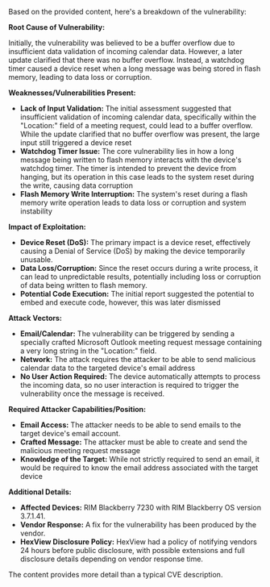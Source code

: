 Based on the provided content, here's a breakdown of the vulnerability:

**Root Cause of Vulnerability:**

Initially, the vulnerability was believed to be a buffer overflow due to insufficient data validation of incoming calendar data. However, a later update clarified that there was no buffer overflow. Instead, a watchdog timer caused a device reset when a long message was being stored in flash memory, leading to data loss or corruption.

**Weaknesses/Vulnerabilities Present:**

*   **Lack of Input Validation:** The initial assessment suggested that insufficient validation of incoming calendar data, specifically within the "Location:" field of a meeting request, could lead to a buffer overflow. While the update clarified that no buffer overflow was present, the large input still triggered a device reset
*   **Watchdog Timer Issue:** The core vulnerability lies in how a long message being written to flash memory interacts with the device's watchdog timer. The timer is intended to prevent the device from hanging, but its operation in this case leads to the system reset during the write, causing data corruption
*   **Flash Memory Write Interruption:** The system's reset during a flash memory write operation leads to data loss or corruption and system instability

**Impact of Exploitation:**

*   **Device Reset (DoS):** The primary impact is a device reset, effectively causing a Denial of Service (DoS) by making the device temporarily unusable.
*   **Data Loss/Corruption:** Since the reset occurs during a write process, it can lead to unpredictable results, potentially including loss or corruption of data being written to flash memory.
*   **Potential Code Execution:** The initial report suggested the potential to embed and execute code, however, this was later dismissed

**Attack Vectors:**

*   **Email/Calendar:** The vulnerability can be triggered by sending a specially crafted Microsoft Outlook meeting request message containing a very long string in the "Location:" field.
*   **Network:** The attack requires the attacker to be able to send malicious calendar data to the targeted device's email address
*   **No User Action Required:** The device automatically attempts to process the incoming data, so no user interaction is required to trigger the vulnerability once the message is received.

**Required Attacker Capabilities/Position:**

*   **Email Access:** The attacker needs to be able to send emails to the target device's email account.
*   **Crafted Message:** The attacker must be able to create and send the malicious meeting request message
*  **Knowledge of the Target:** While not strictly required to send an email, it would be required to know the email address associated with the target device

**Additional Details:**

*   **Affected Devices:** RIM Blackberry 7230 with RIM Blackberry OS version 3.7.1.41.
*   **Vendor Response:** A fix for the vulnerability has been produced by the vendor.
*   **HexView Disclosure Policy:** HexView had a policy of notifying vendors 24 hours before public disclosure, with possible extensions and full disclosure details depending on vendor response time.

The content provides more detail than a typical CVE description.